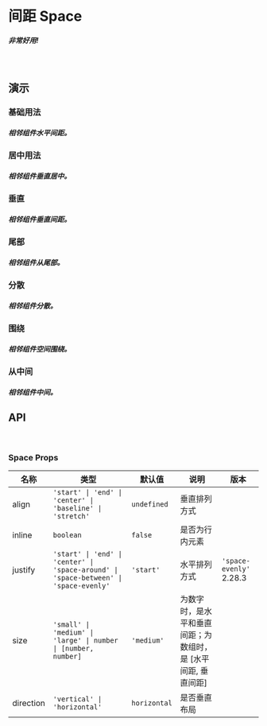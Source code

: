 <script setup lang="ts">
import BaseDemo from './baseDemo.vue'
import AligncenterDemo from './aligncenterDemo.vue'
import VerticalDemo from './verticalDemo.vue'
import EndDemo from './endDemo.vue'
import BetweenDemo from './betweenDemo.vue'
import AroundDemo from './aroundDemo.vue'
import CenterDemo from './centerDemo.vue'
</script>

# 间距 Space
##### 非常好用!
<br>

## 演示

### 基础用法

##### 相邻组件水平间距。

<show-box comp-name="space" demo-name="baseDemo">
  <BaseDemo/>
</show-box>

### 居中用法

##### 相邻组件垂直居中。

<show-box comp-name="space" demo-name="aligncenterDemo">
  <AligncenterDemo/>
</show-box>

### 垂直

##### 相邻组件垂直间距。

<show-box comp-name="space" demo-name="verticalDemo">
  <VerticalDemo/>
</show-box>

### 尾部

##### 相邻组件从尾部。

<show-box comp-name="space" demo-name="endDemo">
  <EndDemo/>
</show-box>

### 分散

##### 相邻组件分散。

<show-box comp-name="space" demo-name="betweenDemo">
  <BetweenDemo/>
</show-box>

### 围绕

##### 相邻组件空间围绕。

<show-box comp-name="space" demo-name="aroundDemo">
  <AroundDemo/>
</show-box>

### 从中间

##### 相邻组件中间。

<show-box comp-name="space" demo-name="centerDemo">
  <CenterDemo/>
</show-box>

## API
<br>

### Space Props

<div class='c-table'>

| 名称 | 类型 | 默认值 | 说明 | 版本 |
| --- | --- | --- | --- | --- |
| align | `'start' \| 'end' \| 'center' \| 'baseline' \| 'stretch'` | `undefined` | 垂直排列方式 |  |
| inline | `boolean` | `false` | 是否为行内元素 |  |
| justify | `'start' \| 'end' \| 'center' \| 'space-around' \| 'space-between' \| 'space-evenly'` | `'start'` | 水平排列方式 | `'space-evenly'` 2.28.3 |
| size | `'small' \| 'medium' \| 'large' \| number \| [number, number]` | `'medium'` | 为数字时，是水平和垂直间距；为数组时，是 [水平间距, 垂直间距] |  |
| direction | `'vertical' \| 'horizontal'` | `horizontal` | 是否垂直布局 |  |

</div>